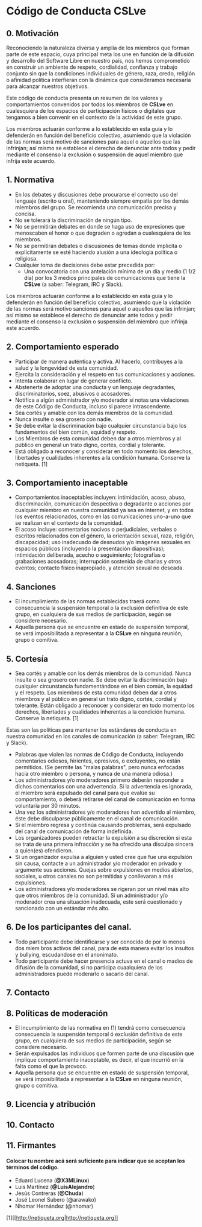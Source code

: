 # Código de Conducta CSLve

## 0. Motivación

Reconociendo la naturaleza diversa y amplia de los miembros que forman parte de
este espacio, cuya principal meta los une en función de la difusión y
desarrollo del Software Libre en nuestro país, nos hemos comprometido en
construir un ambiente de respeto, cordialidad, confianza y trabajo conjunto sin
que la condiciones individuales de género, raza, credo, religión o afinidad
política interfieran con la dinámica que consideramos necesaria para alcanzar
nuestros objetivos.

Este código de conducta presenta un resumen de los valores y comportamientos
convenidos por todos los miembros de **CSLve** en cualesquiera de los espacios
de participación físicos o digitales que tengamos a bien convenir en el
contexto de la actividad de este grupo.

Los miembros actuarán conforme a lo establecido en esta guía y lo defenderán en
función del beneficio colectivo, asumiendo que la violación de las normas será
motivo de sanciones para aquel o aquellos que las infrinjan; así mismo se
establece el derecho de denunciar ante todos y pedir mediante el consenso la
exclusión o suspensión de aquel miembro que infrija este acuerdo.

## 1. Normativa

* En los debates y discusiones debe procurarse el correcto uso del lenguaje
  (escrito u oral), manteniendo siempre empatía por los demás miembros del
  grupo. Se recomienda una comunicación precisa y concisa.
* No se tolerará la discriminación de ningún tipo.
* No se permitirán debates en donde se haga uso de expresiones que menoscaben
  el honor o que degraden o agredan a cualesquiera de los miembros.
* No se permitirán debates o discusiones de temas donde implícita o
  explícitamente se esté haciendo alusión a una ideología política o religiosa.
* Cualquier toma de decisiones debe estar precedida por:
    * Una convocatoria con una antelación mínima de un día y medio (1 1/2 día) por
      los 3 medios principales de comunicaciones que tiene la **CSLve** (a saber:
      Telegram, IRC y Slack).

Los miembros actuarán conforme a lo establecido en esta guía y lo defenderán en
función del beneficio colectivo, asumiendo que la violación de las normas será
motivo sanciones para aquel o aquellos que las infrinjan; así mismo se
establece el derecho de denunciar ante todos y pedir mediante el consenso la
exclusión o suspensión del miembro que infrinja este acuerdo.


## 2. Comportamiento esperado

* Participar de manera auténtica y activa. Al hacerlo, contribuyes a la salud y
  la longevidad de esta comunidad.
* Ejercita la consideración y el respeto en tus comunicaciones y acciones.
* Intenta colaborar en lugar de generar conflicto.
* Abstenerte de adoptar una conducta y un lenguaje degradantes,
  discriminatorios, soez, abusivos o acosadores.
* Notifica a algún administrador y/o moderador sí notas una violaciones de este
  Código de Conducta, incluso si parece intrascendente.
* Sea cortés y amable con los demás miembros de la comunidad.
* Nunca insulte o sea grosero con nadie.
* Se debe evitar la discriminación bajo cualquier circunstancia bajo los
  fundamentos del bien común, equidad y respeto. 
* Los Miembros de esta comunidad deben dar a otros miembros y al público en
  general un trato digno, cortés, cordial y tolerante. 
* Está obligado a reconocer y considerar en todo momento los derechos,
  libertades y cualidades inherentes a la condición humana. Conserve la
  netiqueta. [1]

## 3. Comportamiento inaceptable

* Comportamientos inaceptables incluyen: intimidación, acoso, abuso,
  discriminación, comunicación despectiva o degradante o acciones por cualquier
  miembro en nuestra comunidad ya sea en internet, y en todos los eventos
  relacionados, como en las comunicaciones uno-a-uno que se realizan en el
  contexto de la comunidad.
* El acoso incluye: comentarios nocivos o perjudiciales, verbales o escritos
  relacionados con el género, la orientación sexual, raza, religión,
  discapacidad; uso inadecuado de desnudos y/o imágenes sexuales en espacios
  públicos (incluyendo la presentación diapositivas); intimidación deliberada,
  acecho o seguimiento; fotografías o grabaciones acosadoras; interrupción
  sostenida de charlas y otros eventos; contacto físico inapropiado, y atención
  sexual no deseada.

## 4. Sanciones

* El incumplimiento de las normas establecidas traerá como consecuencia la
  suspensión temporal o la exclusión definitiva de este grupo, en cualquiera de
  sus medios de participación, según se considere necesario.
* Aquella persona que se encuentre en estado de suspensión temporal, se verá
  imposibilitada a representar a la **CSLve** en ninguna reunión, grupo o
  comitiva.

## 5. Cortesía

* Sea cortés y amable con los demás miembros de la comunidad. Nunca insulte o sea
grosero con nadie. Se debe evitar la discriminación bajo cualquier
circunstancia fundamentándose en el bien común, la equidad y el respeto. Los
miembros de esta comunidad deben dar a otros miembros y al público en general
un trato digno, cortés, cordial y tolerante. Están obligado a reconocer y
considerar en todo momento los derechos, libertades y cualidades inherentes a
la condición humana. Conserve la netiqueta. [1]

Estas son las políticas para mantener los estándares de conducta en nuestra
comunidad en los canales de comunicación (a saber: Telegram, IRC y Slack).

* Palabras que violen las normas de Código de Conducta, incluyendo comentarios
  odiosos, hirientes, opresivos, o excluyentes, no están permitidos. (Se
  permite las "malas palabras", pero nunca enfocadas hacia otro miembro o
  persona, y nunca de una manera odiosa.)
* Los administradores y/o moderadores  primero deberán responder a dichos
  comentarios con una advertencia. Si la advertencia es ignorada, el miembro
  será expulsado del canal para que evalúe su comportamiento, o deberá
  retirarse del canal de comunicación en forma voluntaria por 30 minutos.
* Una vez los administradores y/o moderadores han advertido al miembro, éste
  debe disculparse públicamente en el canal de comunicación. 
* Si el miembro regresa y continúa causando problemas, será expulsado del canal
  de comunicación de forma indefinida.
* Los organizadores pueden retractar la expulsión a su discreción si esta se
  trata de una primera infracción y se ha ofrecido una disculpa sincera a
  quien(es) ofendieron.
* Si un organizador expulsa a alguien y usted cree que fue una expulsión sin
  causa, contacte a un administrador y/o moderador en privado y argumente sus
  acciones. Quejas sobre expulsiones en medios abiertos, sociales, u otros
  canales no son permitidas y conllevaran a más expulsiones.
* Los administradores y/o moderadores se rigeran por un nivel más alto que
  otros miembros de la comunidad. Si un administrador y/o moderador crea una
  situación inadecuada, este será cuestionado y sancionado con un estándar más
  alto.
  
## 6. De los participantes del canal.
* Todo participante debe identificarse y ser conocido de por lo menos dos miem bros activos del canal, para de esta manera evitar los insultos y bullying, escudandose en el anonimato. 
* Todo participante debe hacer presencia actuva en el canal o madios de difusión de la comunidad, si no participa cuaalquiera de los administradores puede moderarlo o sacarlo del canal.

## 7. Contacto 

## 8. Políticas de moderación

* El incumplimiento de las normativa en (1) tendrá como consecuencia
  consecuencia la suspensión temporal ó exclusión definitiva de este
  grupo, en cualquiera de sus medios de participación, según se considere
  necesario.
* Serán expulsados las individuos que formen parte de una discusión que
  implique comportamiento inaceptable, es decir, el que incurrió en la falta
  como el que la provoco.
* Aquella persona que se encuentre en estado de suspensión temporal, se verá
  imposibilitada a representar a la **CSLve** en ninguna reunión, grupo o
  comitiva.

## 9. Licencia y atribución

## 10. Contacto

## 11. Firmantes

#### Colocar tu nombre acá será suficiente para indicar que se aceptan los términos del código.

- Eduard Lucena (**@X3MLinux**)
- Luis Martínez (**@LuisAlejandro**)
- Jesús Contreras (**@Chuda**)
- José Leonel Subero (@arawako)
- Nhomar Hernández (@nhomar)

[1][[http://netiqueta.org|http://netiqueta.org]]
